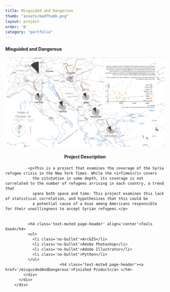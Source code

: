 ```yaml
---
title: Misguided and Dangerous
thumb: "assets/madThumb.png"
layout: project
order: '6'
category: "portfolio"
---
```


<div class="container">
    <div class="modal-content">
        <div class="modal-header">
            <h4 class="modal-title">Misguided and Dangerous</h4>
        </div>
        <div class="modal-body">
          <div class='row'>
            <div class ='col-sm-6'>
            <img src="../assets/madThumb.png" id='madThumb'/>
            </div>
            <div class='col-sm-6'>
              <h4 class='text-muted page-header' align="center">Project Description</h4>

              <p>This is a project that examines the coverage of the Syria refugee crisis in the New York Times. While the <i>Times</i> covers
                the situtation in some depth, its coverage is not correlated to the number of refugees arriving in each country, a trend that
                spans both space and time. This project examines this lack of statistical correlation, and hypothesizes that this could be
                a potential cause of a bias among Americans responsible for their unwillingness to accept Syrian refugees.</p>


              <h4 class='text-muted page-header' align='center'>Tools Used</h4>
              <ul>
                <li class='no-bullet'>ArcGIS</li>
                <li class='no-bullet'>Adobe Photoshop</li>
                <li class='no-bullet'>Adobe Illustrator</li>
                <li class='no-bullet'>Python</li>
              </ul>
                			<h4 class='text-muted page-header'><a href='/misguidedAndDangerous'>Finished Product</a> </h4>
            </div>
          </div>
        </div>
</div>
